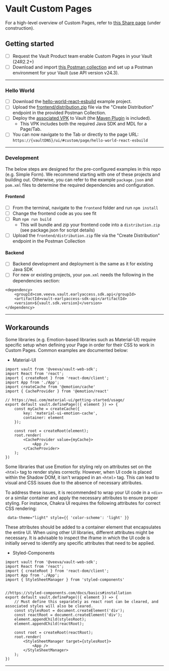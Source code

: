 # Vault Custom Pages
For a high-level overview of Custom Pages, refer to [this Share page](https://veeva.veevashare.com/03645b0d85e3801000/) (under construction).

## Getting started

- [ ] Request the Vault Product team enable Custom Pages in your Vault (24R2.2+)
- [ ] Download and import [this Postman collection](https://github.com/veeva/Vault-Custom-Pages/blob/main/examples/custom_pages.postman_collection.json) and set up a Postman environment for your Vault (use API version v24.3).

---

### Hello World
- [ ] Download the [hello-world-react-esbuild](https://github.com/veeva/Vault-Custom-Pages/tree/main/examples/hello-world-react-esbuild) example project.
- [ ] Upload the [frontend/distribution.zip](https://github.com/veeva/Vault-Custom-Pages/blob/main/examples/hello-world-react-esbuild/frontend/distribution.zip) file via the "Create Distribution" endpoint in the provided Postman Collection.
- [ ] Deploy the [associated VPK](https://github.com/veeva/Vault-Custom-Pages/blob/main/examples/hello-world-react-esbuild/hello-world-react-esbuild.vpk) to Vault (the [Maven Plugin](https://github.com/veeva/vaultjavasdk-maven-plugin) is included).
  - This VPK includes both the required Java SDK and MDL for a Page/Tab.
- [ ] You can now navigate to the Tab or directly to the page URL: `https://{vaultDNS}/ui/#custom/page/hello-world-react-esbuild`

---

### Development
The below steps are designed for the pre-configured examples in this repo (e.g. Simple Form). We recommend starting with
one of these projects and building out. Otherwise, you can refer to the example `package.json` and `pom.xml` files to determine the required dependencies and configuration.

#### Frontend
- [ ] From the terminal, navigate to the `frontend` folder and run `npm install`
- [ ] Change the frontend code as you see fit
- [ ] Run `npm run build`
  -  This will bundle and zip your frontend code into a `distribution.zip` (see package.json for script details)
- [ ] Upload the `frontend/distribution.zip` file via the "Create Distribution" endpoint in the Postman Collection

#### Backend
- [ ] Backend development and deployment is the same as it for existing Java SDK
- [ ] For new or existing projects, your `pom.xml` needs the following in the dependencies section:

```
<dependency>
    <groupId>com.veeva.vault.earlyaccess.sdk.api</groupId>
    <artifactId>vault-earlyaccess-sdk-api</artifactId>
    <version>${vault.sdk.version}</version>
</dependency>
```

---

## Workarounds

Some libraries (e.g. Emotion-based libraries such as Material-UI) require specific setup when defining your Page in 
order for their CSS to work in Custom Pages. Common examples are documented below:

- Material-UI
```
import vault from '@veeva/vault-web-sdk';
import React from 'react';
import { createRoot } from 'react-dom/client';
import App from './App';
import createCache from '@emotion/cache'
import { CacheProvider } from '@emotion/react'

// https://mui.com/material-ui/getting-started/usage/
export default vault.definePage(({ element }) => {
    const myCache = createCache({
        key: 'material-ui-emotion-cache',
        container: element
    });

    const root = createRoot(element);
    root.render(
        <CacheProvider value={myCache}>
            <App />
        </CacheProvider>
    );
})
```
Some libraries that use Emotion for styling rely on attributes set on the `<html>` tag to render styles correctly. However, when UI code is placed within the Shadow DOM, it isn't wrapped in an `<html>` tag. This can lead to visual and CSS issues due to the absence of necessary attributes.

To address these issues, it is recommended to wrap your UI code in a `<div>` or a similar container and apply the necessary attributes to ensure proper styling. For instance, Chakra UI requires the following attributes for correct CSS rendering:

```
 data-theme="light" style={{ 'color-scheme': 'light' }}
```

These attributes should be added to a container element that encapsulates the entire UI. When using other UI libraries, different attributes might be necessary. It is advisable to inspect the iframe in which the UI code is initially served to identify any specific attributes that need to be applied.

- Styled-Components
```
import vault from '@veeva/vault-web-sdk';
import React from 'react';
import { createRoot } from 'react-dom/client';
import App from './App';
import { StyleSheetManager } from 'styled-components'


//https://styled-components.com/docs/basics#installation
export default vault.definePage(({ element }) => {
    // Must define this separately as react root can be cleared, and associated styles will also be cleared.
    const stylesRoot = document.createElement('div');
    const reactRoot = document.createElement('div');
    element.appendChild(stylesRoot);
    element.appendChild(reactRoot);

    const root = createRoot(reactRoot);
    root.render(
        <StyleSheetManager target={stylesRoot}>
            <App />
        </StyleSheetManager>
    );
})
```

---
